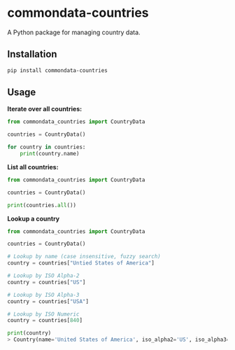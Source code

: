 # commondata-countries

A Python package for managing country data.

## Installation

```bash
pip install commondata-countries
```

## Usage

**Iterate over all countries:**

```python
from commondata_countries import CountryData

countries = CountryData()

for country in countries:
    print(country.name)
```

**List all countries:**

```python
from commondata_countries import CountryData

countries = CountryData()

print(countries.all())
```

**Lookup a country**

```python
from commondata_countries import CountryData

countries = CountryData()

# Lookup by name (case insensitive, fuzzy search)
country = countries["Untied States of America"]

# Lookup by ISO Alpha-2
country = countries["US"]

# Lookup by ISO Alpha-3
country = countries["USA"]

# Lookup by ISO Numeric
country = countries[840]

print(country)
> Country(name='United States of America', iso_alpha2='US', iso_alpha3='USA', iso_numeric=840)
```

